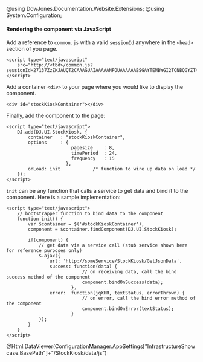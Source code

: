 ﻿@using DowJones.Documentation.Website.Extensions;
@using System.Configuration;
#### Rendering the component via JavaScript

Add a reference to `common.js` with a valid `sessionId` anywhere in the `<head>` section of you page.

	<script type="text/javascript" 
	    src="http://<tbd>/common.js?sessionId=27137ZzZKJAUQT2CAAAGUAIAAAAANFOUAAAAAABSGAYTEMBWGI2TCNBQGYZTKNZS"></script>

Add a container `<div>` to your page where you would like to display the component.

	<div id="stockKioskContainer"></div>

Finally, add the component to the page:

	<script type="text/javascript">
		DJ.add(DJ.UI.StockKiosk, {
			container	: "stockKioskContainer",
	        options		: {
							pagesize	: 8,
							timePeriod	: 24,
							frequency   : 15 
						  },
			onLoad: init			/* function to wire up data on load */
		}); 
	</script>	
	

`init` can be any function that calls a service to get data and bind it to the component. Here is a sample implementation:

	<script type="text/javascript">
		// bootstrapper function to bind data to the component
		function init() {
			var $container = $('#stockKioskContainer'),
			component = $container.findComponent(DJ.UI.StockKiosk);

			if(component) {
				// get data via a service call (stub service shown here for reference purposes only)
				$.ajax({
					url: 'http://someService/StockKiosk/GetJsonData',
					success: function(data) {
								// on receiving data, call the bind success method of the component
								component.bindOnSuccess(data);
							},
					error:  function(jqXHR, textStatus, errorThrown) {
								// on error, call the bind error method of the component
								component.bindOnError(textStatus);
							}
				});
			}
		}
	</script>  

@Html.DataViewer(ConfigurationManager.AppSettings["InfrastructureShowcase.BasePath"]+"/StockKiosk/data/js")